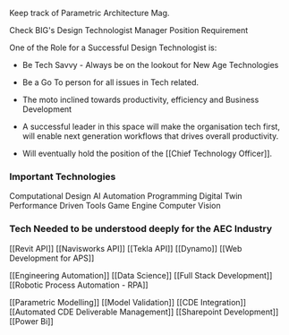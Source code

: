 Keep track of Parametric Architecture Mag. 

Check BIG's Design Technologist Manager Position Requirement 

One of the Role for a Successful Design Technologist is: 

- Be Tech Savvy - Always be on the lookout for New Age Technologies 
- Be a Go To person for all issues in Tech related. 
- The moto inclined towards productivity, efficiency and Business Development 
- A successful leader in this space will make the organisation tech first, will enable next generation workflows that drives overall productivity. 


- Will eventually hold the position of the [[Chief Technology Officer]]. 

### Important Technologies 

Computational Design
AI
Automation
Programming 
Digital Twin
Performance Driven Tools
Game Engine 
Computer Vision 


### Tech Needed to be understood deeply for the AEC Industry

[[Revit API]]
[[Navisworks API]]
[[Tekla API]]
[[Dynamo]]
[[Web Development for APS]]

[[Engineering Automation]]
[[Data Science]]
[[Full Stack Development]]
[[Robotic Process Automation - RPA]]

[[Parametric Modelling]]
[[Model Validation]]
[[CDE Integration]]
[[Automated CDE Deliverable Management]]
[[Sharepoint Development]]
[[Power Bi]]
